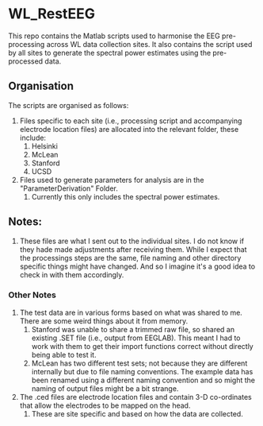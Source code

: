# WL_RestEEG

This repo contains the Matlab scripts used to harmonise the EEG pre-processing across WL data collection sites.
It also contains the script used by all sites to generate the spectral power estimates using the pre-processed data.

## Organisation

The scripts are organised as follows:
1. Files specific to each site (i.e., processing script and accompanying electrode location files) are allocated into the relevant folder, these include:
    1. Helsinki
    2. McLean
    3. Stanford
    4. UCSD
2. Files used to generate parameters for analysis are in the "ParameterDerivation" Folder.
    1. Currently this only includes the spectral power estimates. 

## Notes:
1. These files are what I sent out to the individual sites. I do not know if they hade made adjustments after receiving them. While I expect that the processings steps are the same, file naming and other directory specific things might have changed. And so I imagine it's a good idea to check in with them accordingly.

### Other Notes
1. The test data are in various forms based on what was shared to me. There are some weird things about it from memory.
   1. Stanford was unable to share a trimmed raw file, so shared an existing .SET file (i.e., output from EEGLAB). This meant I had to work with them to get their import functions correct without directly being able to test it.
   2. McLean has two different test sets; not because they are different internally but due to file naming conventions. The example data has been renamed using a different naming convention and so might the naming of output files might be a bit strange.
3. The .ced files are electrode location files and contain 3-D co-ordinates that allow the electrodes to be mapped on the head.
    1. These are site specific and based on how the data are collected.     
